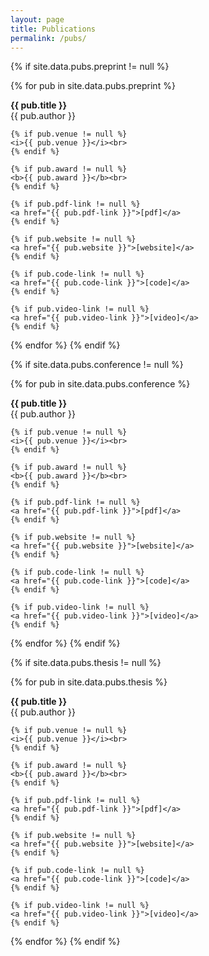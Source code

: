 ```yaml
---
layout: page
title: Publications
permalink: /pubs/
---
```

{% if site.data.pubs.preprint != null %}
<!-- ## Preprints -->
{% for pub in site.data.pubs.preprint %}
<p class="message">
    <b>{{ pub.title }}</b><br>
    {{ pub.author }}<br>

    {% if pub.venue != null %}
    <i>{{ pub.venue }}</i><br>
    {% endif %}

    {% if pub.award != null %}
    <b>{{ pub.award }}</b><br>
    {% endif %}

    {% if pub.pdf-link != null %}
    <a href="{{ pub.pdf-link }}">[pdf]</a>
    {% endif %}

    {% if pub.website != null %}
    <a href="{{ pub.website }}">[website]</a>
    {% endif %}

    {% if pub.code-link != null %}
    <a href="{{ pub.code-link }}">[code]</a>
    {% endif %}

    {% if pub.video-link != null %}
    <a href="{{ pub.video-link }}">[video]</a>
    {% endif %}
</p>
{% endfor %}
{% endif %}

{% if site.data.pubs.conference != null %}
<!-- ## Conference Papers -->
{% for pub in site.data.pubs.conference %}
<p class="message">
    <b>{{ pub.title }}</b><br>
    {{ pub.author }}<br>

    {% if pub.venue != null %}
    <i>{{ pub.venue }}</i><br>
    {% endif %}

    {% if pub.award != null %}
    <b>{{ pub.award }}</b><br>
    {% endif %}

    {% if pub.pdf-link != null %}
    <a href="{{ pub.pdf-link }}">[pdf]</a>
    {% endif %}

    {% if pub.website != null %}
    <a href="{{ pub.website }}">[website]</a>
    {% endif %}

    {% if pub.code-link != null %}
    <a href="{{ pub.code-link }}">[code]</a>
    {% endif %}

    {% if pub.video-link != null %}
    <a href="{{ pub.video-link }}">[video]</a>
    {% endif %}
</p>
{% endfor %}
{% endif %}

{% if site.data.pubs.thesis != null %}
<!-- ## Thesis Work -->
{% for pub in site.data.pubs.thesis %}
<p class="message">
    <b>{{ pub.title }}</b><br>
    {{ pub.author }}<br>

    {% if pub.venue != null %}
    <i>{{ pub.venue }}</i><br>
    {% endif %}

    {% if pub.award != null %}
    <b>{{ pub.award }}</b><br>
    {% endif %}

    {% if pub.pdf-link != null %}
    <a href="{{ pub.pdf-link }}">[pdf]</a>
    {% endif %}

    {% if pub.website != null %}
    <a href="{{ pub.website }}">[website]</a>
    {% endif %}

    {% if pub.code-link != null %}
    <a href="{{ pub.code-link }}">[code]</a>
    {% endif %}

    {% if pub.video-link != null %}
    <a href="{{ pub.video-link }}">[video]</a>
    {% endif %}
</p>
{% endfor %}
{% endif %}
